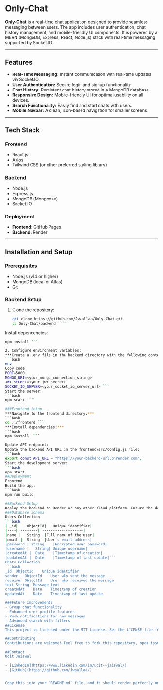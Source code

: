 # Only-Chat  

**Only-Chat** is a real-time chat application designed to provide seamless messaging between users. The app includes user authentication, chat history management, and mobile-friendly UI components. It is powered by a MERN (MongoDB, Express, React, Node.js) stack with real-time messaging supported by Socket.IO.  

---

## Features  

- **Real-Time Messaging:** Instant communication with real-time updates via Socket.IO.  
- **User Authentication:** Secure login and signup functionality.  
- **Chat History:** Persistent chat history stored in a MongoDB database.  
- **Responsive Design:** Mobile-friendly UI for optimal usability on all devices.  
- **Search Functionality:** Easily find and start chats with users.  
- **Mobile Navbar:** A clean, icon-based navigation for smaller screens.  

---

## Tech Stack  

### Frontend  
- React.js  
- Axios  
- Tailwind CSS (or other preferred styling library)  

### Backend  
- Node.js  
- Express.js  
- MongoDB (Mongoose)  
- Socket.IO  

### Deployment  
- **Frontend:** GitHub Pages  
- **Backend:** Render  

---

## Installation and Setup  

### Prerequisites  

- Node.js (v14 or higher)  
- MongoDB (local or Atlas)  
- Git  

### Backend Setup  

1. Clone the repository:  
   ```bash  
   git clone https://github.com/Jwaallaa/Only-Chat.git  
   cd Only-Chat/backend  ```
Install dependencies:
   ```bash
   npm install ```

2. Configure environment variables:
***Create a .env file in the backend directory with the following content:***
   ```bash
   env
   Copy code
   PORT=5000  
   MONGO_URI=<your_mongo_connection_string>  
   JWT_SECRET=<your_jwt_secret>  
   SOCKET_IO_SERVER=<your_socket_io_server_url> ```
Start the server:
   ```bash
   npm start  ```

###Frontend Setup
***Navigate to the frontend directory:***
   ```bash
   cd ../frontend ```
***Install dependencies:***
   ```bash
   npm install  ```

Update API endpoint:
Update the backend API URL in the frontend/src/config.js file:
   ```bash
   export const API_URL = "https://your-backend-url.onrender.com";  
Start the development server:
   ```bash
   npm start  
##Deployment
Frontend
Build the app:
   ```bash
   npm run build  
 
##Backend Setup
Deploy the backend on Render or any other cloud platform. Ensure the deployed URL is updated in the frontend configuration.
###Database Schema
Users Collection
   ```bash
  | _id|	ObjectId|	Unique identifier|
  |----| --------| -------------------|
  |name |	String	|Full name of the user|
  |email |	String	|User's email address|
  |password	| String	|Encrypted user password|
  |username |	String|	Unique username|
  |createdAt |	Date	|Timestamp of creation|
  |updatedAt |	Date	|Timestamp of last update|```
Chats Collection
   ```bash
   _id	ObjectId	Unique identifier
   sender	ObjectId	User who sent the message
   receiver	ObjectId	User who received the message
   text	String	Message text
   createdAt	Date	Timestamp of creation
   updatedAt	Date	Timestamp of last update

###Future Improvements
- Group chat functionality
- Enhanced user profile features
- Push notifications for new messages
- Advanced search with filters
##License
This project is licensed under the MIT License. See the LICENSE file for details.

##Contributing
Contributions are welcome! Feel free to fork this repository, open issues, or submit pull requests.

##Contact
Udit Jaiswal

- [LinkedIn](https://www.linkedin.com/in/udit--jaiswal/)
- [GitHub](https://github.com/Jwaallaa/)


Copy this into your `README.md` file, and it should render perfectly on GitHub or other Mark

